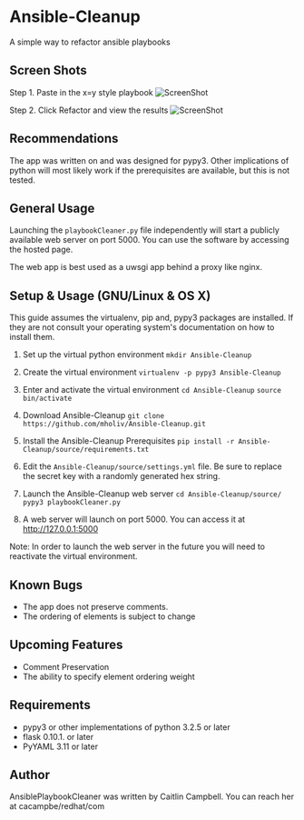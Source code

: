 # Ansible-Cleanup
A simple way to refactor ansible playbooks

## Screen Shots

Step 1.
Paste in the x=y style playbook
![ScreenShot](https://raw.githubusercontent.com/mholiv/AnsiblePlaybookCleaner/master/meta/img/shot1.png)

Step 2.
Click Refactor and view the results
![ScreenShot](https://raw.githubusercontent.com/mholiv/AnsiblePlaybookCleaner/master/meta/img/shot2.png)

## Recommendations

The app was written on and was designed for pypy3. Other implications of python will most likely work if the prerequisites are available, but this is not tested.

##  General Usage

Launching the `playbookCleaner.py` file independently will start a publicly available web server on port 5000. You can use the software by accessing the hosted page.

The web app is best used as a uwsgi app behind a proxy like nginx.

## Setup & Usage (GNU/Linux & OS X)

This guide assumes the virtualenv, pip and, pypy3 packages are installed. If they are not consult your operating system's documentation on how to install them. 

1. Set up the virtual python environment
`mkdir Ansible-Cleanup`

2. Create the virtual environment
`virtualenv -p pypy3 Ansible-Cleanup`

3. Enter and activate the virtual environment
`cd Ansible-Cleanup`
`source bin/activate`

4. Download Ansible-Cleanup
`git clone https://github.com/mholiv/Ansible-Cleanup.git`

5. Install the Ansible-Cleanup Prerequisites
`pip install -r Ansible-Cleanup/source/requirements.txt`

6. Edit the `Ansible-Cleanup/source/settings.yml` file. Be sure to replace the secret key with a randomly generated hex string.

7. Launch the Ansible-Cleanup web server
`cd Ansible-Cleanup/source/`
`pypy3 playbookCleaner.py`

8. A web server will launch on port 5000. You can access it at http://127.0.0.1:5000

Note: In order to launch the web server in the future you will need to reactivate the virtual environment.
## Known Bugs

- The app does not preserve comments.
- The ordering of elements is subject to change

## Upcoming Features
- Comment Preservation
- The ability to specify element ordering weight

## Requirements
- pypy3 or other implementations of python 3.2.5 or later
- flask 0.10.1. or later
- PyYAML 3.11 or later

## Author
AnsiblePlaybookCleaner was written by Caitlin Campbell. You can reach her at cacampbe/redhat/com
